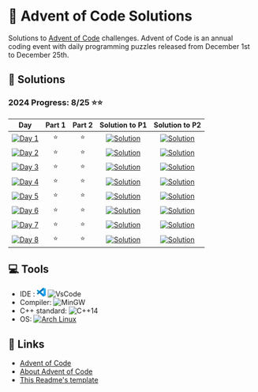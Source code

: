 # 🎄 Advent of Code Solutions

Solutions to [Advent of Code](https://adventofcode.com/) challenges. Advent of Code is an annual coding event with daily programming puzzles released from December 1st to December 25th.

## 🚀 Solutions

### 2024 Progress: 8/25 ⭐⭐

 Day | Part 1 | Part 2 | Solution to P1 | Solution to P2
-----|:------:|:------:|:----------:|:----------:
[![Day 1](https://img.shields.io/badge/Day%201-Historian%20Hysteria-blue?logo=Archlinux)](https://adventofcode.com/2024/day/1) | ⭐ | ⭐ | [![Solution](https://img.shields.io/badge/C%2B%2B-purple?logo=C%2B%2B)](2024/Day1/1_PairAndAdd.cpp) |[![Solution](https://img.shields.io/badge/C%2B%2B-purple?logo=C%2B%2B)](2024/Day1/2_CountDulpicateTimes.cpp)
[![Day 2](https://img.shields.io/badge/Day%202-Red--Nosed%20Reports-blue?logo=Archlinux)](https://adventofcode.com/2024/day/2) | ⭐ | ⭐ | [![Solution](https://img.shields.io/badge/C%2B%2B-purple?logo=C%2B%2B)](2024/Day2/1_CheckLevels.cpp) |[![Solution](https://img.shields.io/badge/C%2B%2B-purple?logo=C%2B%2B)](2024/Day2/2_CheckLevels_Dampener.cpp)
[![Day 3](https://img.shields.io/badge/Day%203-Mull%20It%20Over-blue?logo=Archlinux)](https://adventofcode.com/2024/day/3) | ⭐ | ⭐ | [![Solution](https://img.shields.io/badge/C%2B%2B-purple?logo=C%2B%2B)](2024/Day3/1_FindMul.cpp) |[![Solution](https://img.shields.io/badge/C%2B%2B-purple?logo=C%2B%2B)](2024/Day3/2_PreciseMul.cpp)
[![Day 4](https://img.shields.io/badge/Day%204-Ceres%20Search-blue?logo=Archlinux)](https://adventofcode.com/2024/day/4) | ⭐ | ⭐ | [![Solution](https://img.shields.io/badge/C%2B%2B-purple?logo=C%2B%2B)](2024/Day4/1_CeresSearch.cpp) |[![Solution](https://img.shields.io/badge/C%2B%2B-purple?logo=C%2B%2B)](2024/Day4/2_XMAS.cpp)
[![Day 5](https://img.shields.io/badge/Day%205-Print%20Queue-blue?logo=Archlinux)](https://adventofcode.com/2024/day/5) | ⭐ | ⭐ | [![Solution](https://img.shields.io/badge/C%2B%2B-purple?logo=C%2B%2B)](2024/Day5/1_OrderingUpdates.cpp) |[![Solution](https://img.shields.io/badge/C%2B%2B-purple?logo=C%2B%2B)](2024/Day5/2_OrderingUpdates.cpp)
[![Day 6](https://img.shields.io/badge/Day%206-Guard%20Gallivant-blue?logo=Archlinux)](https://adventofcode.com/2024/day/6) | ⭐ |⭐| [![Solution](https://img.shields.io/badge/C%2B%2B-purple?logo=C%2B%2B)](2024/Day6/1_PatrolRoute.cpp)|[![Solution](https://img.shields.io/badge/C%2B%2B-purple?logo=C%2B%2B)](2024/Day6/2_CircleObstacle.cpp)
[![Day 7](https://img.shields.io/badge/Day%207-Bridge%20Repair-blue?logo=Archlinux)](https://adventofcode.com/2024/day/7) |⭐|⭐|[![Solution](https://img.shields.io/badge/C%2B%2B-purple?logo=C%2B%2B)](2024/Day7/1_Caliration.cpp)|[![Solution](https://img.shields.io/badge/C%2B%2B-purple?logo=C%2B%2B)](2024/Day7/2_CombineCalibration.cpp)
[![Day 8](https://img.shields.io/badge/Day%208-Resonant%20Collinearity-blue?logo=Archlinux)](https://adventofcode.com/2024/day/8) |⭐|⭐|[![Solution](https://img.shields.io/badge/C%2B%2B-purple?logo=C%2B%2B)](2024/Day8/1_AntinodesCnt.cpp)|[![Solution](https://img.shields.io/badge/C%2B%2B-purple?logo=C%2B%2B)](2024/Day8/2_AntinodeHarmonic.cpp)

## 💻 Tools

- IDE : [![VSCode](<Images/code-stable.png>)](https://code.visualstudio.com) ![VsCode](https://img.shields.io/badge/VsCode-blue)
- Compiler: ![MinGW](https://img.shields.io/badge/MinGW%20g++%20(GCC)%2014.2.1%2020240910-grey?logo=GNU)
- C++ standard: ![C++14](https://img.shields.io/badge/C%2B%2B14-purple?logo=C%2B%2B)
- OS: [![Arch Linux](https://img.shields.io/badge/Arch%20Linux-grey?logo=Archlinux)](https://www.archlinux.org)

## 🔗 Links

- [Advent of Code](https://adventofcode.com/)
- [About Advent of Code](https://adventofcode.com/about)
- [This Readme's template](https://github.com/TrueBurn/advent-of-code)
